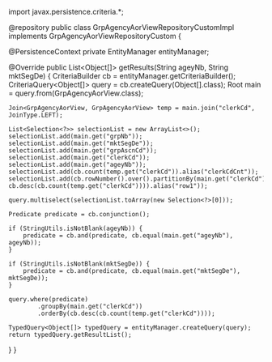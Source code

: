 import javax.persistence.criteria.*;

@repository
public class GrpAgencyAorViewRepositoryCustomImpl implements GrpAgencyAorViewRepositoryCustom {

@PersistenceContext
private EntityManager entityManager;

@Override
public List<Object[]> getResults(String ageyNb, String mktSegDe) {
    CriteriaBuilder cb = entityManager.getCriteriaBuilder();
    CriteriaQuery<Object[]> query = cb.createQuery(Object[].class);
    Root<GrpAgencyAorView> main = query.from(GrpAgencyAorView.class);

    Join<GrpAgencyAorView, GrpAgencyAorView> temp = main.join("clerkCd", JoinType.LEFT);

    List<Selection<?>> selectionList = new ArrayList<>();
    selectionList.add(main.get("grpNb"));
    selectionList.add(main.get("mktSegDe"));
    selectionList.add(main.get("grpAscnCd"));
    selectionList.add(main.get("clerkCd"));
    selectionList.add(main.get("ageyNb"));
    selectionList.add(cb.count(temp.get("clerkCd")).alias("clerkCdCnt"));
    selectionList.add(cb.rowNumber().over().partitionBy(main.get("clerkCd")).orderBy(main.get("clerkCd"), cb.desc(cb.count(temp.get("clerkCd")))).alias("row1"));

    query.multiselect(selectionList.toArray(new Selection<?>[0]));

    Predicate predicate = cb.conjunction();

    if (StringUtils.isNotBlank(ageyNb)) {
        predicate = cb.and(predicate, cb.equal(main.get("ageyNb"), ageyNb));
    }

    if (StringUtils.isNotBlank(mktSegDe)) {
        predicate = cb.and(predicate, cb.equal(main.get("mktSegDe"), mktSegDe));
    }

    query.where(predicate)
            .groupBy(main.get("clerkCd"))
            .orderBy(cb.desc(cb.count(temp.get("clerkCd"))));

    TypedQuery<Object[]> typedQuery = entityManager.createQuery(query);
    return typedQuery.getResultList();
}
}
